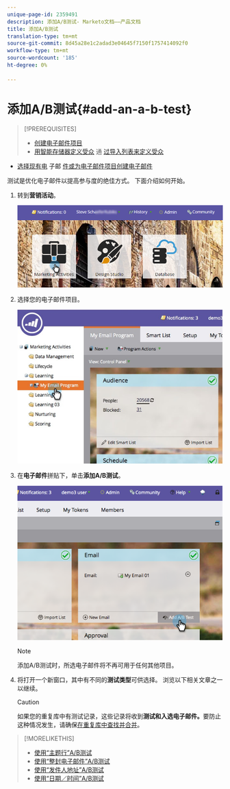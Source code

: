 ```yaml
---
unique-page-id: 2359491
description: 添加A/B测试- Marketo文档——产品文档
title: 添加A/B测试
translation-type: tm+mt
source-git-commit: 8d45a28e1c2adad3e04645f7150f1757414092f0
workflow-type: tm+mt
source-wordcount: '185'
ht-degree: 0%

---
```



# 添加A/B测试{#add-an-a-b-test}

>[!PREREQUISITES]
>
>* [创建电子邮件项目](/help/marketo/product-docs/email-marketing/email-programs/creating-an-email-program/create-an-email-program.md)
>* [用智能存储器定义受众](/help/marketo/product-docs/email-marketing/email-programs/managing-people-in-email-programs/define-an-audience-with-a-smart-list.md) 通 [过导入列表来定义受众](/help/marketo/product-docs/email-marketing/email-programs/managing-people-in-email-programs/define-an-audience-by-importing-a-list.md)

   >
   >
* [选择现有电](/help/marketo/product-docs/email-marketing/email-programs/email-program-actions/choose-an-existing-email.md) 子邮 [件或为电子邮件项目创建电子邮件](/help/marketo/product-docs/email-marketing/email-programs/email-program-actions/create-an-email-for-an-email-program.md)


测试是优化电子邮件以提高参与度的绝佳方式。 下面介绍如何开始。

1. 转到&#x200B;**营销活动**。

   ![](assets/login-marketing-activities.png)

1. 选择您的电子邮件项目。

   ![](assets/selectemailprogram.jpg)

1. 在&#x200B;**电子邮件**&#x200B;拼贴下，单击&#x200B;**添加A/B测试**。

   ![](assets/image2014-9-12-14-3a39-3a29.png)

   >[!NOTE]
   >
   >添加A/B测试时，所选电子邮件将不再可用于任何其他项目。

1. 将打开一个新窗口，其中有不同的&#x200B;**测试类型**&#x200B;可供选择。 浏览以下相关文章之一以继续。

   >[!CAUTION]
   >
   >如果您的重复库中有测试记录，这些记录将收到&#x200B;**测试和入选电子邮件。**&#x200B;要防止这种情况发生，请确保[在重复库中查找并合并](/help/marketo/product-docs/core-marketo-concepts/smart-lists-and-static-lists/managing-people-in-smart-lists/find-and-merge-duplicate-people.md)。

>[!MORELIKETHIS]
>
>* [使用“主题行”A/B测试](/help/marketo/product-docs/email-marketing/email-programs/email-program-actions/email-test-a-b-test/use-subject-line-a-b-testing.md)
>* [使用“整封电子邮件”A/B测试](/help/marketo/product-docs/email-marketing/email-programs/email-program-actions/email-test-a-b-test/use-whole-email-a-b-testing.md)
>* [使用“发件人地址”A/B测试](/help/marketo/product-docs/email-marketing/email-programs/email-program-actions/email-test-a-b-test/use-from-address-a-b-testing.md)
>* [使用“日期／时间”A/B测试](/help/marketo/product-docs/email-marketing/email-programs/email-program-actions/email-test-a-b-test/use-date-time-a-b-testing.md)

